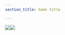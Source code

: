 ```yaml
---
section_title: Some title

---
```

![](/uploads/cody-davis-253925-unsplash.jpg)![](/uploads/mike-dorner-173502-unsplash.jpg)